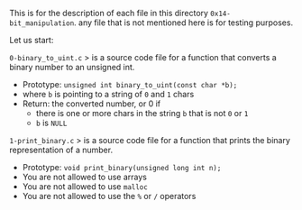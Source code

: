This is for the description of each file in this directory `0x14-bit_manipulation`.
any file that is not mentioned here is for testing purposes.

Let us start:

`0-binary_to_uint.c` > is a source code file for a function that converts a binary number to an unsigned int.
- Prototype: `unsigned int binary_to_uint(const char *b);`
- where `b` is pointing to a string of `0` and `1` chars
- Return: the converted number, or 0 if
    - there is one or more chars in the string `b` that is not `0` or `1`
    - `b` is `NULL`

`1-print_binary.c` > is a source code file for a function that prints the binary representation of a number.
- Prototype: `void print_binary(unsigned long int n);`
- You are not allowed to use arrays
- You are not allowed to use `malloc`
- You are not allowed to use the `%` or `/` operators

